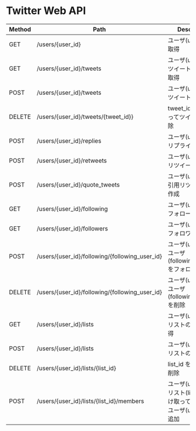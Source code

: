 # Twitter Web API

|Method|Path|Description|
|---|---|---|
|GET|/users/{user_id}|ユーザ(user_id)の取得|
|GET|/users/{user_id}/tweets|ユーザ(user_id)のツイートの一覧を取得|
|POST|/users/{user_id}/tweets|ユーザ(user_id)のツイートの作成|
|DELETE|/users/{user_id}/tweets/{tweet_id}}|tweet_id を受け取ってツイートの削除|
|POST|/users/{user_id}/replies|ユーザ(user_id)のリプライを作成|
|POST|/users/{user_id}/retweets|ユーザ(user_id)のリツイートの作成|
|POST|/users/{user_id}/quote_tweets|ユーザ(user_id)の引用リツイートの作成|
|GET|/users/{user_id}/following|ユーザ(user_id)のフォロー一覧|
|GET|/users/{user_id}/followers|ユーザ(user_id)のフォロワー一覧|
|POST|/users/{user_id}/following/{following_user_id}|ユーザ(user_id)がユーザ(following_user_id)をフォロー |
|DELETE|/users/{user_id}/following/{following_user_id}|ユーザ(user_id)がユーザ(following_user_id)を削除|
|GET|/users/{user_id}/lists|ユーザ(user_id)のリストの一覧を取得|
|POST|/users/{user_id}/lists|ユーザ(user_id)のリストの作成|
|DELETE|/users/{user_id}/lists/{list_id}|list_id を受け取って削除|
|POST|/users/{user_id}/lists/{list_id}/members|ユーザ(user_id)のリスト(list_id) を受け取ってリストにユーザ(user_id)を追加|
